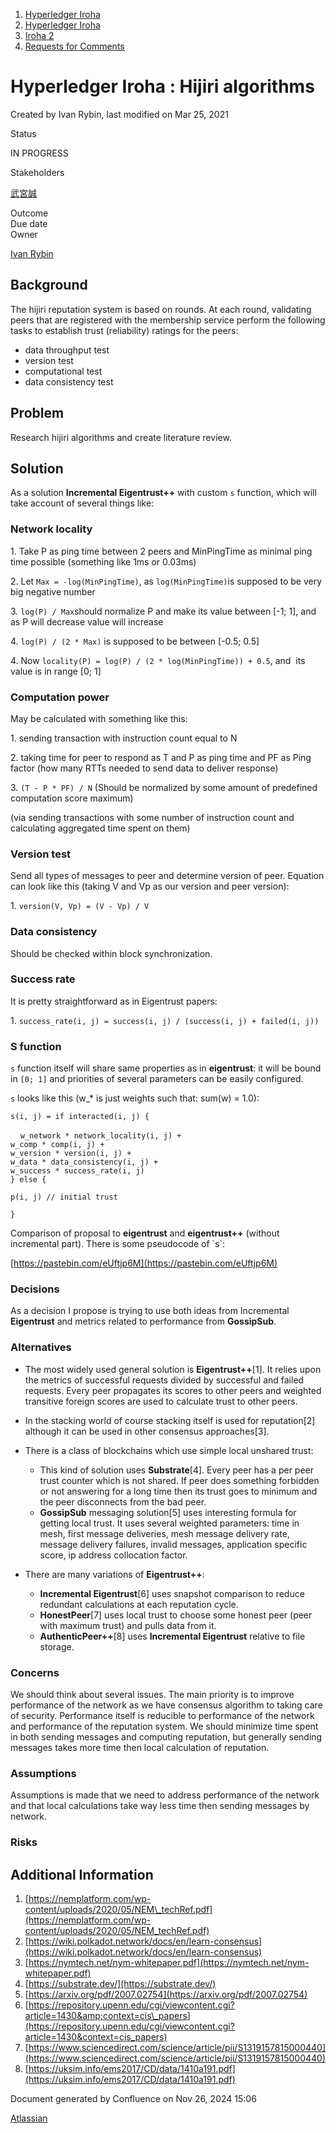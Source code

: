 1. [Hyperledger Iroha](index.html)
2. [Hyperledger Iroha](Hyperledger-Iroha_20873224.html)
3. [Iroha 2](Iroha-2_21012047.html)
4. [Requests for Comments](Requests-for-Comments_21016001.html)

# Hyperledger Iroha : Hijiri algorithms

Created by Ivan Rybin, last modified on Mar 25, 2021

  Status

IN PROGRESS  

Stakeholders

[武宮誠](https://lf-hyperledger.atlassian.net/wiki/people/557058:12c320e6-5d17-404f-b20e-bfa5721ae960?ref=confluence)

Outcome  
Due date  
Owner

[Ivan Rybin](https://lf-hyperledger.atlassian.net/wiki/people/602171f07db80e006a08ad45?ref=confluence)

## Background

The hijiri reputation system is based on rounds. At each round, validating peers that are registered with the membership service perform the following tasks to establish trust (reliability) ratings for the peers:

- data throughput test
- version test
- computational test
- data consistency test

## Problem

Research hijiri algorithms and create literature review.

## Solution

As a solution **Incremental Eigentrust++** with custom `s` function, which will take account of several things like:

### Network locality

1\. Take P as ping time between 2 peers and MinPingTime as minimal ping time possible (something like 1ms or 0.03ms)

2\. Let `Max = -log(MinPingTime)`, as `log(MinPingTime)`is supposed to be very big negative number

3\. `log(P) / Max`should normalize P and make its value between \[-1; 1], and as P will decrease value will increase

4\. `log(P) / (2 * Max)` is supposed to be between \[-0.5; 0.5]

4\. Now `locality(P) = log(P) / (2 * log(MinPingTime)) + 0.5`, and  its value is in range \[0; 1]

### Computation power

May be calculated with something like this:

1\. sending transaction with instruction count equal to N

2\. taking time for peer to respond as T and P as ping time and PF as Ping factor (how many RTTs needed to send data to deliver response)

3\. `(T - P * PF) / N` (Should be normalized by some amount of predefined computation score maximum)

(via sending transactions with some number of instruction count and calculating aggregated time spent on them)

### Version test

Send all types of messages to peer and determine version of peer. Equation can look like this (taking V and Vp as our version and peer version):

1\. `version(V, Vp) = (V - Vp) / V`

### Data consistency

Should be checked within block synchronization.

### Success rate

It is pretty straightforward as in Eigentrust papers:

1\. `success_rate(i, j) = success(i, j) / (success(i, j) + failed(i, j))`

### S function

`s` function itself will share same properties as in **eigentrust**: it will be bound in `[0; 1]` and priorities of several parameters can be easily configured.

`s` looks like this (w\_* is just weights such that: sum(w) = 1.0):

`s(i, j) = if interacted(i, j) {`

    `w_network * network_locality(i, j) +`  
`w_comp * comp(i, j) +`  
`w_version * version(i, j) +`  
`w_data * data_consistency(i, j) +`  
`w_success * success_rate(i, j)`  
`} else {`

`p(i, j) // initial trust`

`}`

Comparison of proposal to **eigentrust** and **eigentrust++** (without incremental part). There is some pseudocode of \`s\`:

[https://pastebin.com/eUftjp6M](https://pastebin.com/eUftjp6M)

### Decisions

As a decision I propose is trying to use both ideas from Incremental **Eigentrust** and metrics related to performance from **GossipSub**.

### Alternatives

- The most widely used general solution is **Eigentrust++**\[1]. It relies upon the metrics of successful requests divided by successful and failed requests. Every peer propagates its scores to other peers and weighted transitive foreign scores are used to calculate trust to other peers.

<!--THE END-->

- In the stacking world of course stacking itself is used for reputation\[2] although it can be used in other consensus approaches\[3].

<!--THE END-->

- There is a class of blockchains which use simple local unshared trust:
  
  - This kind of solution uses **Substrate**\[4]. Every peer has a per peer trust counter which is not shared. If peer does something forbidden or not answering for a long time then its trust goes to minimum and the peer disconnects from the bad peer.
  - **GossipSub** messaging solution\[5] uses interesting formula for getting local trust. It uses several weighted parameters: time in mesh, first message deliveries, mesh message delivery rate, message delivery failures, invalid messages, application specific score, ip address collocation factor.

<!--THE END-->

- There are many variations of **Eigentrust++**:
  
  - **Incremental Eigentrust**\[6] uses snapshot comparison to reduce redundant calculations at each reputation cycle.
  - **HonestPeer**\[7] uses local trust to choose some honest peer (peer with maximum trust) and pulls data from it.
  - **AuthenticPeer++**\[8] uses **Incremental Eigentrust** relative to file storage.

### Concerns

We should think about several issues. The main priority is to improve performance of the network as we have consensus algorithm to taking care of security. Performance itself is reducible to performance of the network and performance of the reputation system. We should minimize time spent in both sending messages and computing reputation, but generally sending messages takes more time then local calculation of reputation.

### Assumptions

Assumptions is made that we need to address performance of the network and that local calculations take way less time then sending messages by network.

### Risks

## Additional Information

1. [https://nemplatform.com/wp-content/uploads/2020/05/NEM\_techRef.pdf](https://nemplatform.com/wp-content/uploads/2020/05/NEM_techRef.pdf)
2. [https://wiki.polkadot.network/docs/en/learn-consensus](https://wiki.polkadot.network/docs/en/learn-consensus)
3. [https://nymtech.net/nym-whitepaper.pdf](https://nymtech.net/nym-whitepaper.pdf)
4. [https://substrate.dev/](https://substrate.dev/)
5. [https://arxiv.org/pdf/2007.02754](https://arxiv.org/pdf/2007.02754)
6. [https://repository.upenn.edu/cgi/viewcontent.cgi?article=1430&amp;context=cis\_papers](https://repository.upenn.edu/cgi/viewcontent.cgi?article=1430&context=cis_papers)
7. [https://www.sciencedirect.com/science/article/pii/S1319157815000440](https://www.sciencedirect.com/science/article/pii/S1319157815000440)
8. [https://uksim.info/ems2017/CD/data/1410a191.pdf](https://uksim.info/ems2017/CD/data/1410a191.pdf)

Document generated by Confluence on Nov 26, 2024 15:06

[Atlassian](http://www.atlassian.com/)

